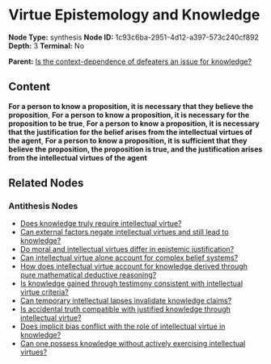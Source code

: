 # Virtue Epistemology and Knowledge

**Node Type:** synthesis
**Node ID:** 1c93c6ba-2951-4d12-a397-573c240cf892
**Depth:** 3
**Terminal:** No

**Parent:** [Is the context-dependence of defeaters an issue for knowledge?](is-the-context-dependence-of-defeaters-an-issue-for-knowledge-antithesis-80188696-9bea-454d-a3a8-55a5dbb457ab.md)

## Content

**For a person to know a proposition, it is necessary that they believe the proposition**, **For a person to know a proposition, it is necessary for the proposition to be true**, **For a person to know a proposition, it is necessary that the justification for the belief arises from the intellectual virtues of the agent**, **For a person to know a proposition, it is sufficient that they believe the proposition, the proposition is true, and the justification arises from the intellectual virtues of the agent**

## Related Nodes

### Antithesis Nodes

- [Does knowledge truly require intellectual virtue?](does-knowledge-truly-require-intellectual-virtue-antithesis-10fbff53-c8ed-441f-b8e7-197354e1cd7b.md)
- [Can external factors negate intellectual virtues and still lead to knowledge?](can-external-factors-negate-intellectual-virtues-and-still-lead-to-knowledge-antithesis-eb745521-91e4-4190-b7b5-3380db3114ec.md)
- [Do moral and intellectual virtues differ in epistemic justification?](do-moral-and-intellectual-virtues-differ-in-epistemic-justification-antithesis-695415b0-7da4-45ed-b04f-152b364b3277.md)
- [Can intellectual virtue alone account for complex belief systems?](can-intellectual-virtue-alone-account-for-complex-belief-systems-antithesis-9533eda4-4f9b-4281-b8c7-ae50c9c07376.md)
- [How does intellectual virtue account for knowledge derived through pure mathematical deductive reasoning?](how-does-intellectual-virtue-account-for-knowledge-derived-through-pure-mathematical-deductive-reasoning-antithesis-b1fa8639-549f-42bc-8c35-67cdd726dcd2.md)
- [Is knowledge gained through testimony consistent with intellectual virtue criteria?](is-knowledge-gained-through-testimony-consistent-with-intellectual-virtue-criteria-antithesis-9c97be03-d46d-4958-82fa-ceb485312ba6.md)
- [Can temporary intellectual lapses invalidate knowledge claims?](can-temporary-intellectual-lapses-invalidate-knowledge-claims-antithesis-6ac13087-9950-4fb5-bb6b-1c9bba24adb7.md)
- [Is accidental truth compatible with justified knowledge through intellectual virtue?](is-accidental-truth-compatible-with-justified-knowledge-through-intellectual-virtue-antithesis-72f02b39-47ed-412e-a88c-c068f9b2ef18.md)
- [Does implicit bias conflict with the role of intellectual virtue in knowledge?](does-implicit-bias-conflict-with-the-role-of-intellectual-virtue-in-knowledge-antithesis-945a4188-8481-45d0-9844-7a7811149518.md)
- [Can one possess knowledge without actively exercising intellectual virtues?](can-one-possess-knowledge-without-actively-exercising-intellectual-virtues-antithesis-23c3af04-a19d-4469-a6b5-ada66b459c93.md)
